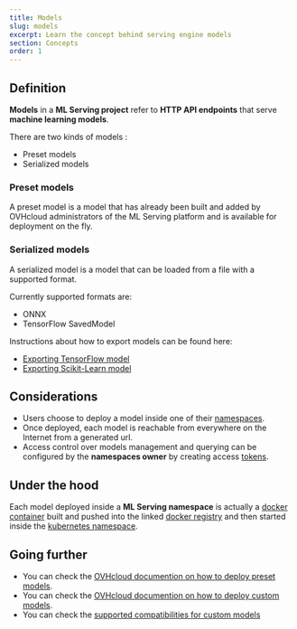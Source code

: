```yaml
---
title: Models
slug: models
excerpt: Learn the concept behind serving engine models
section: Concepts
order: 1
---
```

## Definition

**Models** in a **ML Serving project** refer to **HTTP API endpoints** that serve **machine learning models**.

There are two kinds of models :

-   Preset models
-   Serialized models

### Preset models

A preset model is a model that has already been built and added by OVHcloud administrators of the ML Serving platform and is available for deployment on the fly.

### Serialized models

A serialized model is a model that can be loaded from a file with a supported format.

Currently supported formats are:

-   ONNX
-   TensorFlow SavedModel

Instructions about how to export models can be found here:

-   [Exporting TensorFlow model](../export-tensorflow-models)
-   [Exporting Scikit-Learn model](../export-sklearn-models)

## Considerations

-   Users choose to deploy a model inside one of their [namespaces](../namespaces).
-   Once deployed, each model is reachable from everywhere on the Internet from a generated url.
-   Access control over models management and querying can be configured by the **namespaces owner** by creating access [tokens](../tokens).

## Under the hood

Each model deployed inside a **ML Serving namespace** is actually a [docker container](https://www.docker.com/resources/what-container) built and pushed into the linked [docker registry](https://docs.docker.com/registry/) and then started inside the [kubernetes namespace](https://kubernetes.io/docs/concepts/overview/working-with-objects/namespaces/).

## Going further

-   You can check the [OVHcloud documention on how to deploy preset models](../deploy-preset-models).
-   You can check the [OVHcloud documention on how to deploy custom models](../deploy-serialized-models).
-   You can check the [supported compatibilities for custom models](../compatibility-matrix)
